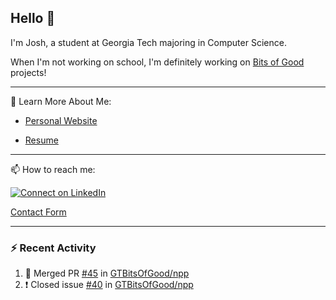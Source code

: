 ## Hello 👋

I'm Josh, a student at Georgia Tech majoring in Computer Science.

When I'm not working on school, I'm definitely working on [Bits of Good](https://bitsofgood.org) projects!

---

📖 Learn More About Me:

* [Personal Website](https://mcfarl.in)

* [Resume](https://www.dropbox.com/s/xak4fdv0h2ghhhy/JoshuaMcFarlin_Resume.pdf?dl=0)

---

📫 How to reach me:

[![Connect on LinkedIn](https://img.shields.io/badge/--linkedin?label=LinkedIn&logo=LinkedIn&style=social)](https://www.linkedin.com/in/joshmcfarlin)

[Contact Form](https://mcfarl.in/contact)

---

### :zap: Recent Activity

<!--START_SECTION:activity-->
1. 🎉 Merged PR [#45](https://github.com/GTBitsOfGood/npp/pull/45) in [GTBitsOfGood/npp](https://github.com/GTBitsOfGood/npp)
2. ❗️ Closed issue [#40](https://github.com/GTBitsOfGood/npp/issues/40) in [GTBitsOfGood/npp](https://github.com/GTBitsOfGood/npp)
<!--END_SECTION:activity-->
